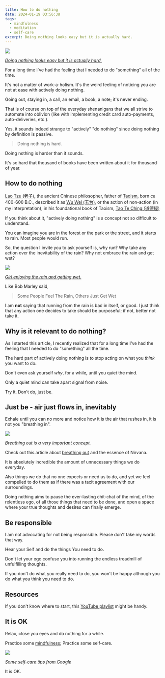 ```yaml
---
title: How to do nothing
date: 2024-01-19 03:56:38
tags:
  - mindfulness
  - meditation
  - self-care
excerpt: Doing nothing looks easy but it is actually hard.
---
```

![](https://siran.github.io/assets/writing/girl-meditating-apparently-doing-nothing.png)

*[Doing nothing looks easy but it is actually hard.](https://siran.github.io/assets/writing/girl-meditating-apparently-doing-nothing.png)*

For a long time I've had the feeling that I needed to do "something" all of the time.

It's not a matter of work-a-holism. It's the weird feeling of noticing you are not at ease with actively doing nothing.

Going out, staying in, a call, an email, a book, a note; it's never ending.

That is of course on top of the everyday shenanigans that we all strive to automate into oblivion (like with implementing credit card auto-payments, auto-deliveries, etc.).

Yes, it sounds indeed strange to "actively" "do nothing" since doing nothing by definition is passive.

> Doing nothing is hard. 

Doing nothing is harder than it sounds. 

It's so hard that thousand of books have been written about it for thousand of year.
## How to do nothing
[Lao Tzu (老子)](https://en.wikipedia.org/wiki/Laozi), the ancient Chinese philosopher, father of [Taoism](https://en.wikipedia.org/wiki/Taoism), born ca 400-600 B.C., described it as [Wu Wei (无为)](https://en.wikipedia.org/wiki/Wu_wei), or the action of non-action (in my interpretation), in his foundational book of Taoism, [Tao Te Ching (道德經)](https://en.wikipedia.org/wiki/Tao_Te_Ching)

If you think about it, "actively doing nothing" is a concept not so difficult to understand. 

You can imagine you are in the forest or the park or the street, and it starts to rain. Most people would run.

So, the question I invite you to ask yourself is, why run? Why take any action over the inevitability of the rain? Why not embrace the rain and get wet?

![](https://siran.github.io/assets/writing/girl-enjoying-getting-wet-in-the-rain..png)

*[Girl enjoying the rain and getting wet.](https://siran.github.io/assets/writing/girl-enjoying-getting-wet-in-the-rain..png)*

Like Bob Marley said,
> Some People Feel The Rain, Others Just Get Wet

I am **not** saying that running from the rain is bad in itself, or good. I just think that any action one decides to take should be purposeful; if not, better not take it.

## Why is it relevant to do nothing?
As I started this article, I recently realized that for a long time I've had the feeling that I needed to do "something" all the time.

The hard part of actively doing nothing is to stop acting on what you *think* you want to do.

Don't even ask yourself *why*, for a while, until you quiet the mind.

Only a quiet mind can take apart signal from noise.

Try it. Don't do, just be.

## Just be - air just flows in, inevitably
Exhale until you can no more and notice how it is the air that rushes in, it is not you "breathing in".

![](https://siran.github.io/assets/writing/woman-exhaling.png)

*[Breathing out is a very important concept.](https://siran.github.io/assets/writing/woman-exhaling.png)*

Check out this article about [breathing out](https://medium.com/@nickbeats1454/the-essence-of-nirvana-breathing-out-7bac009f7baa) and the essence of Nirvana.

It is absolutely incredible the amount of unnecessary things we do everyday.

Also things we do that no one expects or need us to do, and yet we feel compelled to do them as if there was a tacit agreement with our surroundings.

Doing nothing aims to pause the ever-lasting chit-chat of the mind, of the relentless ego, of all those things that need to be done, and open a space where your true thoughts and desires can finally emerge.

## Be responsible
I am not advocating for not being responsible. Please don't take my words that way.

Hear your Self and do the things You need to do.

Don't let your ego confuse you into running the endless treadmill of unfulfilling thoughts.

If you don't do what you really need to do,  you won't be happy although you do what you think you need to do.

## Resources
If you don't know where to start, this [YouTube playlist](https://www.youtube.com/playlist?list=PLqSpH4oFjwiIuSYw60NT429buU_DSlHIs) might be handy.

## It is OK
Relax, close you eyes and do nothing for a while.

Practice some [mindfulness](https://www.psychologytoday.com/us/basics/mindfulness); Practice some self-care.

![](https://siran.github.io/assets/writing/self-care-tips-from-google.png)

*[Some self-care tips from Google](https://siran.github.io/assets/writing/self-care-tips-from-google.png)*

It is OK.
